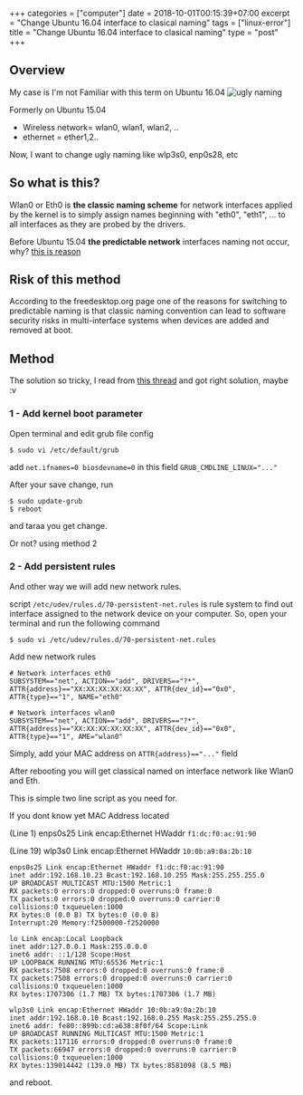+++
categories = ["computer"]
date = 2018-10-01T00:15:39+07:00
excerpt = "Change Ubuntu 16.04 interface to clasical naming"
tags = ["linux-error"]
title = "Change Ubuntu 16.04 interface to clasical naming"
type = "post"
+++

## Overview
My case is I'm not Familiar with this term on Ubuntu 16.04
![ugly naming](https://res.cloudinary.com/bimagv/image/upload/v1603376783/2018-10/01%20ubuntu%20change%20to%20classical%20naming%20interface/setting-classical-naming-interface-01_bxokmq.png)

Formerly on Ubuntu 15.04
* Wireless network= wlan0, wlan1, wlan2, ..
* ethernet = ether1,2..

Now, I want to change ugly naming like wlp3s0, enp0s28, etc



## So what is this?
Wlan0 or Eth0 is **the classic naming scheme** for network interfaces applied by the kernel is to simply assign names beginning with "eth0", "eth1", ... to all interfaces as they are probed by the drivers.

Before Ubuntu 15.04 **the predictable network** interfaces naming not occur, why? [this is reason](https://www.freedesktop.org/wiki/Software/systemd/PredictableNetworkInterfaceNames/)



## Risk of this method
According to the freedesktop.org page one of the reasons for switching to predictable naming is that classic naming convention can lead to software security risks in multi-interface systems when devices are added and removed at boot.

## Method
The solution so tricky, I read from [this thread](https://askubuntu.com/questions/767786/changing-network-interfaces-name-ubuntu-16-04) and got right solution, maybe :v

### 1 - Add kernel boot parameter
Open terminal and edit grub file config

    $ sudo vi /etc/default/grub

add `net.ifnames=0 biosdevname=0` in this field `GRUB_CMDLINE_LINUX="..."`

After your save change, run

    $ sudo update-grub
    $ reboot

and taraa you get change.

Or not? using method 2

### 2 - Add persistent rules
And other way we will add new network rules.

script `/etc/udev/rules.d/70-persistent-net.rules` is rule system to find out interface assigned to the network device on your computer. So, open your terminal and run the following command

    $ sudo vi /etc/udev/rules.d/70-persistent-net.rules

Add new network rules

    # Network interfaces eth0
    SUBSYSTEM=="net", ACTION=="add", DRIVERS=="?*", ATTR{address}=="XX:XX:XX:XX:XX:XX", ATTR{dev_id}=="0x0", ATTR{type}=="1", NAME="eth0"

    # Network interfaces wlan0
    SUBSYSTEM=="net", ACTION=="add", DRIVERS=="?*", ATTR{address}=="XX:XX:XX:XX:XX:XX", ATTR{dev_id}=="0x0", ATTR{type}=="1", AME="wlan0"

Simply, add your MAC address on `ATTR{address}=="..."` field

After rebooting you will get classical named on interface network like Wlan0 and Eth.

This is simple two line script as you need for.

If you dont know yet MAC Address located

(Line 1) enps0s25 Link encap:Ethernet HWaddr `f1:dc:f0:ac:91:90`

(Line 19) wlp3s0 Link encap:Ethernet HWaddr `10:0b:a9:0a:2b:10`

    enps0s25 Link encap:Ethernet HWaddr f1:dc:f0:ac:91:90
    inet addr:192.168.10.23 Bcast:192.168.10.255 Mask:255.255.255.0
    UP BROADCAST MULTICAST MTU:1500 Metric:1
    RX packets:0 errors:0 dropped:0 overruns:0 frame:0
    TX packets:0 errors:0 dropped:0 overruns:0 carrier:0
    collisions:0 txqueuelen:1000
    RX bytes:0 (0.0 B) TX bytes:0 (0.0 B)
    Interrupt:20 Memory:f2500000-f2520000

    lo Link encap:Local Loopback
    inet addr:127.0.0.1 Mask:255.0.0.0
    inet6 addr: ::1/128 Scope:Host
    UP LOOPBACK RUNNING MTU:65536 Metric:1
    RX packets:7508 errors:0 dropped:0 overruns:0 frame:0
    TX packets:7508 errors:0 dropped:0 overruns:0 carrier:0
    collisions:0 txqueuelen:1000
    RX bytes:1707306 (1.7 MB) TX bytes:1707306 (1.7 MB)

    wlp3s0 Link encap:Ethernet HWaddr 10:0b:a9:0a:2b:10
    inet addr:192.168.0.10 Bcast:192.168.0.255 Mask:255.255.255.0
    inet6 addr: fe80::899b:cd:a638:8f0f/64 Scope:Link
    UP BROADCAST RUNNING MULTICAST MTU:1500 Metric:1
    RX packets:117116 errors:0 dropped:0 overruns:0 frame:0
    TX packets:66947 errors:0 dropped:0 overruns:0 carrier:0
    collisions:0 txqueuelen:1000
    RX bytes:139014442 (139.0 MB) TX bytes:8581098 (8.5 MB)

and reboot.
